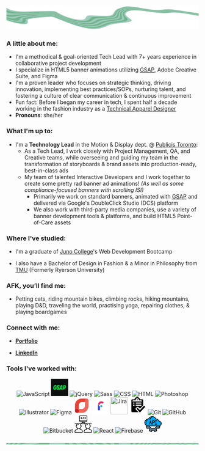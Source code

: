 <img src="https://github.com/itsoliviasparks/itsoliviasparks/blob/main/trippy-swirl-mint-footer.png">

### A little about me:
- I'm a methodical & goal-oriented Tech Lead with 7+ years experience in collaborative project development
- I specialize in HTML5 banner animations utilizing [GSAP](https://gsap.com), Adobe Creative Suite, and Figma
- I'm a proven leader who focuses on strategic thinking, driving innovation, implementing best practices/SOPs, nurturing talent, and fostering a culture of clear communication & continuous improvement
- Fun fact: Before I began my career in tech, I spent half a decade working in the fashion industry as a [Technical Apparel Designer](https://itsoliviasparks.com/tech-design-work)
- **Pronouns**: she/her

### What I'm up to:
- I'm a **Technology Lead** in the Motion & Display dept. @ [Publicis Toronto](https://www.publicis.ca):
    - As a Tech Lead, I work closely with Project Management, QA, and Creative teams, while overseeing and guiding my team in the transformation of storyboards & brand assets into production-ready, best-in-class ads
    - My team of talented Interactive Developers and I work together to create some pretty rad banner ad animations! *(As well as some compliance-focused banners with scrolling ISI)*
        - Primarily we work on standard banners, animated with [GSAP](https://gsap.com) and delivered via Google's DoubleClick Studio (DCS) platform
        - We also work with third-party media companies, use a variety of banner development tools & platforms, and build HTML5 Point-of-Care assets

### Where I've studied:
- I'm a graduate of [Juno College](https://junocollege.com)'s Web Development Bootcamp

- I also have a Bachelor of Design in Fashion & a Minor in Philosophy from [TMU](https://www.torontomu.ca/fashion/) (Formerly Ryerson University)

### AFK, you’ll find me:
- Petting cats, riding mountain bikes, climbing rocks, hiking mountains, playing D&D, traveling the world, practising yoga, repairing clothes, & playing boardgames

### Connect with me:
- **[Portfolio](https://itsoliviasparks.github.io/itsoliviasparks-portfolio/)**

- **[LinkedIn](https://www.linkedin.com/in/itsoliviasparks/)**

### Tools I've worked with:
<p align='center'>
<img src='https://cdn.jsdelivr.net/gh/devicons/devicon/icons/javascript/javascript-plain.svg' alt='JavaScript' title='JavaScript' height='45' width='45'/>
<img src='https://github.com/itsoliviasparks/itsoliviasparks/blob/main/icons/gsap-icon.png' alt='GSAP' title='GSAP' height='45' width='45'/> 
<img src='https://cdn.jsdelivr.net/gh/devicons/devicon/icons/jquery/jquery-plain-wordmark.svg' alt='jQuery' title='jQuery' height='45' width='45'/> 
<img src='https://cdn.jsdelivr.net/gh/devicons/devicon/icons/sass/sass-original.svg' alt='Sass' title='Sass' height='45' width='45'/>
<img src='https://cdn.jsdelivr.net/gh/devicons/devicon/icons/css3/css3-plain-wordmark.svg' alt='CSS' title='CSS' height='45' width='45'/>
<img src='https://cdn.jsdelivr.net/gh/devicons/devicon/icons/html5/html5-plain-wordmark.svg' alt='HTML' title='HTML' height='45' width='45'/>
<img src='https://cdn.jsdelivr.net/gh/devicons/devicon@latest/icons/photoshop/photoshop-original.svg' alt='Photoshop' title='Photoshop' width='45' height='45'/>
<img src='https://cdn.jsdelivr.net/gh/devicons/devicon@latest/icons/illustrator/illustrator-plain.svg' alt='Illustrator' title='Illustrator' height='45' width='45'/>
<img src='https://www.vectorlogo.zone/logos/figma/figma-icon.svg' alt='Figma' title='Figma' height='45' width='45' />
<img src='https://github.com/itsoliviasparks/itsoliviasparks/blob/main/icons/google-studio-icon.png' alt='Google DoubleClick Studio' title='Google DoubleClick Studio' height='45' width='45'/>
<img src='https://github.com/itsoliviasparks/itsoliviasparks/blob/main/icons/flashtalking-icon.png' alt='Flashtalking' title='Flashtalking' height='45' width='45'/> 
<img src='https://cdn.jsdelivr.net/gh/devicons/devicon@latest/icons/jira/jira-original-wordmark.svg' title='Jira' height='45' width='45'/>
<img src='https://github.com/itsoliviasparks/itsoliviasparks/blob/main/icons/project-management-icon.png' alt='Project Management' title='Project Management' height='45' width='45'/>
<img src='https://www.vectorlogo.zone/logos/git-scm/git-scm-icon.svg' alt='Git' title='Git' width='45' height='45'/>
<img src='https://cdn.jsdelivr.net/gh/devicons/devicon/icons/github/github-original-wordmark.svg' alt='GitHub' title='GitHub' height='45' width='45'/>
<img src='https://cdn.jsdelivr.net/gh/devicons/devicon/icons/bitbucket/bitbucket-original-wordmark.svg' alt='Bitbucket' title='Bitbucket' height='45' width='45'/>
<img src='https://github.com/itsoliviasparks/itsoliviasparks/blob/main/icons/pair-programming-icon.png' alt='Pair Programming' title='Pair Programming' height='45' width='45'/>
<img src='https://cdn.jsdelivr.net/gh/devicons/devicon/icons/react/react-original-wordmark.svg' alt='React' title='React' height='45' width='45'/>
<img src='https://cdn.jsdelivr.net/gh/devicons/devicon/icons/firebase/firebase-plain-wordmark.svg' alt='Firebase' title='Firebase' height='45' width='45'/>
<img src='https://github.com/itsoliviasparks/itsoliviasparks/blob/main/icons/api-icon.png' alt='Restful APIs' title='Restful APIs' height='45' width='45'/> 
</p>

<img src="https://github.com/itsoliviasparks/itsoliviasparks/blob/main/trippy-swirl-mint-line.png">
